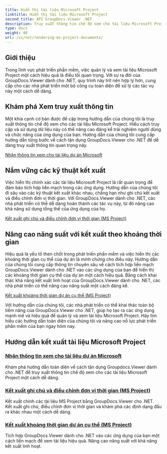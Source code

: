 ```yaml
---
title: Hiển thị tài liệu Microsoft Project
linktitle: Hiển thị tài liệu Microsoft Project
second_title: API GroupDocs.Viewer .NET
description: Truy xuất thông tin chế độ xem cho tài liệu Microsoft Project một cách dễ dàng bằng GroupDocs.Viewer dành cho .NET. Nâng cao năng suất với khả năng kết xuất linh hoạt.
type: docs
weight: 40
url: /vi/net/rendering-ms-project-documents/
---
```

## Giới thiệu

Trong lĩnh vực phát triển phần mềm, việc quản lý và xem tài liệu Microsoft Project một cách hiệu quả là điều tối quan trọng. Với sự ra đời của GroupDocs.Viewer dành cho .NET, quy trình này trở nên hợp lý hơn, cung cấp cho các nhà phát triển một bộ công cụ toàn diện để xử lý các tác vụ này một cách dễ dàng.

## Khám phá Xem truy xuất thông tin
Một khía cạnh cơ bản được đề cập trong hướng dẫn của chúng tôi là truy xuất thông tin chế độ xem cho các tài liệu Microsoft Project. Hiểu cách truy cập và sử dụng dữ liệu này có thể nâng cao đáng kể trải nghiệm người dùng và chức năng của ứng dụng của bạn. Hướng dẫn của chúng tôi cung cấp hướng dẫn từng bước về cách tận dụng GroupDocs.Viewer cho .NET để dễ dàng truy xuất thông tin quan trọng này.

[Nhận thông tin xem cho tài liệu dự án Microsoft](./get-view-info-ms-project/)

## Nắm vững các kỹ thuật kết xuất
Việc hiển thị chính xác các tài liệu Microsoft Project là rất quan trọng để đảm bảo tích hợp liền mạch trong các ứng dụng. Hướng dẫn của chúng tôi đi sâu vào các kỹ thuật kết xuất khác nhau, chẳng hạn như ghi chú kết xuất và điều chỉnh đơn vị thời gian. Với GroupDocs.Viewer dành cho .NET, các nhà phát triển có thể dễ dàng hoàn thành các tác vụ này, từ đó nâng cao khả năng sử dụng tổng thể của ứng dụng của họ.

[Kết xuất ghi chú và điều chỉnh đơn vị thời gian (MS Project)](./render-notes-and-adjust-time-ms-project/)

## Nâng cao năng suất với kết xuất theo khoảng thời gian
Hiệu quả là yếu tố then chốt trong phát triển phần mềm và việc hiển thị các khoảng thời gian cụ thể của dự án là minh chứng cho điều này. Hướng dẫn của chúng tôi cung cấp thông tin chuyên sâu về cách tích hợp liền mạch GroupDocs.Viewer dành cho .NET vào các ứng dụng của bạn để hiển thị các khoảng thời gian cụ thể của dự án một cách hiệu quả. Bằng cách khai thác khả năng kết xuất linh hoạt của GroupDocs.Viewer dành cho .NET, các nhà phát triển có thể nâng cao năng suất một cách đáng kể.

[Kết xuất khoảng thời gian dự án cụ thể (MS Project)](./render-project-time-interval-ms-project/)

Với hướng dẫn của chúng tôi, các nhà phát triển có thể khai thác toàn bộ tiềm năng của GroupDocs.Viewer cho .NET, giúp họ tạo ra các ứng dụng mạnh mẽ và hiệu quả để quản lý và xem tài liệu Microsoft Project. Hãy tìm hiểu các hướng dẫn toàn diện của chúng tôi và nâng cao nỗ lực phát triển phần mềm của bạn ngay hôm nay.
## Hướng dẫn kết xuất tài liệu Microsoft Project
### [Nhận thông tin xem cho tài liệu dự án Microsoft](./get-view-info-ms-project/)
Khám phá hướng dẫn toàn diện về cách tận dụng Groupdocs.Viewer dành cho .NET để truy xuất thông tin chế độ xem cho các tài liệu Microsoft Project một cách dễ dàng.
### [Kết xuất ghi chú và điều chỉnh đơn vị thời gian (MS Project)](./render-notes-and-adjust-time-ms-project/)
Kết xuất chính các tài liệu MS Project bằng GroupDocs.Viewer cho .NET. Kết xuất ghi chú, điều chỉnh đơn vị thời gian và khám phá các định dạng đầu ra khác nhau một cách dễ dàng.
### [Kết xuất khoảng thời gian dự án cụ thể (MS Project)](./render-project-time-interval-ms-project/)
Tích hợp GroupDocs.Viewer dành cho .NET vào các ứng dụng của bạn một cách liền mạch để xem tài liệu hiệu quả. Nâng cao năng suất với khả năng kết xuất linh hoạt.